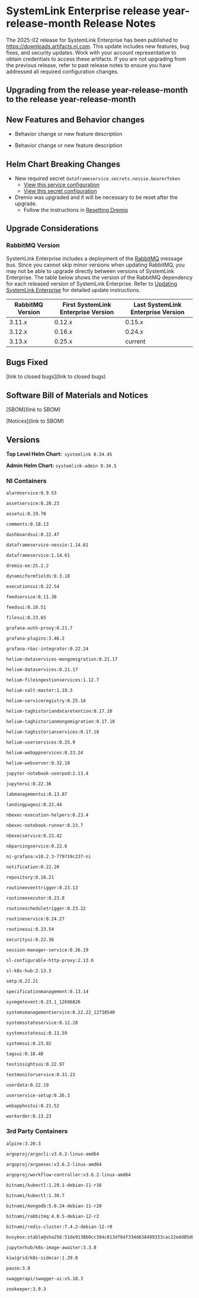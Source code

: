 # SystemLink Enterprise release year-release-month Release Notes

The 2025-02 release for SystemLink Enterprise has been published to
<https://downloads.artifacts.ni.com>. This update includes new features, bug
fixes, and security updates. Work with your account representative to obtain
credentials to access these artifacts. If you are not upgrading from the
previous release, refer to past release notes to ensure you have addressed all
required configuration changes.

## Upgrading from the release year-release-month to the release year-release-month

<!-- Optional section to include comments and instructions needed to successfully upgrade from the previous release to the current release. If the only changes needed are already captured in Helm Chart Breaking Changes, this section is not needed. -->

## New Features and Behavior changes

- Behavior change or new feature description

- Behavior change or new feature description

## Helm Chart Breaking Changes

- New required secret `dataframeservice.secrets.nessie.bearerToken`
  - [View this service configuration](https://github.com/ni/install-systemlink-enterprise/blob/2025-02/getting-started/templates/systemlink-values.yaml#L735)
  - [View this secret configuration](https://github.com/ni/install-systemlink-enterprise/blob/2025-02/getting-started/templates/systemlink-secrets.yaml#L252)
- Dremio was upgraded and it will be necessary to be reset after the upgrade.
  - Follow the instructions in [Resetting Dremio](https://www.ni.com/docs/en-US/bundle/systemlink-enterprise/page/resetting-dremio.html)

## Upgrade Considerations

### RabbitMQ Version

SystemLink Enterprise includes a deployment of the
[RabbitMQ](https://www.rabbitmq.com/) message bus. Since you cannot skip minor
versions when updating RabbitMQ, you may not be able to upgrade directly between
versions of SystemLink Enterprise. The table below shows the version of the
RabbitMQ dependency for each released version of SystemLink Enterprise. Refer to
[Updating SystemLink Enterprise](https://www.ni.com/docs/en-US/bundle/systemlink-enterprise/page/updating-systemlink-enterprise.html)
for detailed update instructions.

| RabbitMQ Version | First SystemLink Enterprise Version | Last SystemLink Enterprise Version |
| ---------------- | ----------------------------------- | ---------------------------------- |
| 3.11.x           | 0.12.x                              | 0.15.x                             |
| 3.12.x           | 0.16.x                              | 0.24.x                             |
| 3.13.x           | 0.25.x                              | current                            |

## Bugs Fixed

<!-- This section should link to the excel document that list customer facing bugs, fixed in the current release. The URL for the release (tag) should be used. -->

[link to closed bugs](link to closed bugs)

## Software Bill of Materials and Notices

<!-- This section should link to the directories containing notices and SBOM. The URL for the release (tag) should be used. -->

[SBOM](link to SBOM)

[Notices](link to SBOM)

## Versions

**Top Level Helm Chart:** `systemlink 0.34.45`

**Admin Helm Chart:** `systemlink-admin 0.34.5`

### NI Containers

```text
alarmservice:0.9.53

assetservice:0.20.23

assetui:0.19.70

comments:0.18.13

dashboardsui:0.22.47

dataframeservice-nessie:1.14.61

dataframeservice:1.14.61

dremio-ee:25.2.2

dynamicformfields:0.3.18

executionsui:0.22.54

feedservice:0.11.30

feedsui:0.10.51

filesui:0.23.65

grafana-auth-proxy:0.21.7

grafana-plugins:3.46.2

grafana-rbac-integrator:0.22.24

helium-dataservices-mongomigration:0.21.17

helium-dataservices:0.21.17

helium-fileingestionservices:1.12.7

helium-salt-master:1.19.3

helium-serviceregistry:0.25.14

helium-taghistoriandataretention:0.17.10

helium-taghistorianmongomigration:0.17.10

helium-taghistorianservices:0.17.10

helium-userservices:0.25.9

helium-webappservices:0.23.24

helium-webserver:0.32.18

jupyter-notebook-userpod:2.13.4

jupyterui:0.22.36

labmanagementui:0.13.87

landingpageui:0.22.44

nbexec-execution-helpers:0.23.4

nbexec-notebook-runner:0.23.7

nbexecservice:0.23.42

nbparsingservice:0.22.6

ni-grafana:v10.2.3-779719c237-ni

notification:0.22.20

repository:0.18.21

routineeventtrigger:0.23.13

routineexecutor:0.23.8

routinescheduletrigger:0.23.22

routineservice:0.24.27

routinesui:0.23.54

securityui:0.22.36

session-manager-service:0.26.19

sl-configurable-http-proxy:2.13.6

sl-k8s-hub:2.13.3

smtp:0.22.21

specificationmanagement:0.13.14

sysmgmtevent:0.23.1_12696826

systemsmanagementservice:0.22.22_12738540

systemsstateservice:0.12.28

systemsstatesui:0.11.59

systemsui:0.23.92

tagsui:0.18.48

testinsightsui:0.22.97

testmonitorservice:0.31.23

userdata:0.22.19

userservice-setup:0.26.3

webapphostui:0.21.52

workorder:0.13.23
```

### 3rd Party Containers

```text
alpine:3.20.3

argoproj/argocli:v3.6.2-linux-amd64

argoproj/argoexec:v3.6.2-linux-amd64

argoproj/workflow-controller:v3.6.2-linux-amd64

bitnami/kubectl:1.29.1-debian-11-r16

bitnami/kubectl:1.30.7

bitnami/mongodb:5.0.24-debian-11-r20

bitnami/rabbitmq:4.0.5-debian-12-r2

bitnami/redis-cluster:7.4.2-debian-12-r0

busybox:stable@sha256:51de9138b0cc394c813df84f334d638499333cac22edd05d0300b2c9a2dc80dd

jupyterhub/k8s-image-awaiter:3.3.8

kiwigrid/k8s-sidecar:1.29.0

pause:3.9

swaggerapi/swagger-ui:v5.18.3

zookeeper:3.9.3
```
